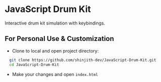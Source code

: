 # JavaScript Drum Kit

Interactive drum kit simulation with keybindings.

## For Personal Use & Customization

- Clone to local and open project directory:

```bash
  git clone https://github.com/shinjith-dev/JavaScript-Drum-Kit.git
  cd JavaScript-Drum-Kit
```

- Make your changes and open `index.html`
